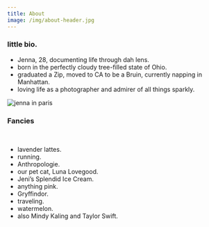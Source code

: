 ```yaml
---
title: About
image: /img/about-header.jpg
---
```

<h3 class="f4 b lh-title mb2">little bio.</h3>

* Jenna, 28, documenting life through dah lens.
* born in the perfectly cloudy tree-filled state of Ohio.
* graduated a Zip, moved to CA to be a Bruin, currently napping in Manhattan.
* loving life as a photographer and admirer of all things sparkly.

![jenna in paris](/img/jenna-about.jpg)

<h3 class="f4 b lh-title mb2">Fancies</h3><br/>

* lavender lattes.
* running.
* Anthropologie.
* our pet cat, Luna Lovegood.
* Jeni’s Splendid Ice Cream.
* anything pink.
* Gryffindor.
* traveling.
* watermelon.
* also Mindy Kaling and Taylor Swift.
